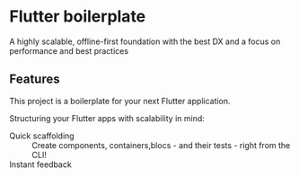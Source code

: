 # Flutter boilerplate

A highly scalable, offline-first foundation with the best DX and a focus on performance and best practices

## Features

This project is a boilerplate for your next Flutter application.

Structuring your Flutter apps with scalability in mind:

<dl>
  <dt>Quick scaffolding</dt>
  <dd>Create components, containers,blocs - and their tests - right from the CLI!</dd>
  <dt>Instant feedback</dt>
</dl>

